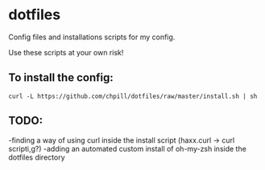 dotfiles
========

Config files and installations scripts for my config.

Use these scripts at your own risk!

To install the config:
----------------------
    curl -L https://github.com/chpill/dotfiles/raw/master/install.sh | sh

TODO:
-----
-finding a way of using curl inside the install script (haxx.curl -> curl scripti,g?)
-adding an automated custom install of oh-my-zsh inside the dotfiles directory





